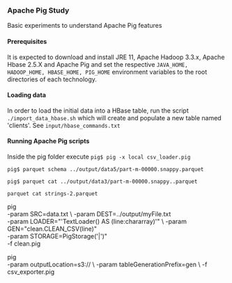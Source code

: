 ### Apache Pig Study
 
Basic experiments to understand Apache Pig features

#### Prerequisites
It is expected to download and install JRE 11, Apache Hadoop 3.3.x, Apache Hbase 2.5.X and Apache Pig and set the respective `JAVA_HOME, HADOOP_HOME, HBASE_HOME, PIG_HOME` environment variables to the root directories of each technology.


#### Loading data

In order to load the initial data into a HBase table, run the script `./import_data_hbase.sh` which will create and populate a new table named 'clients'. See `input/hbase_commands.txt`


#### Running Apache Pig scripts
Inside the pig folder execute
`pig$ pig -x local csv_loader.pig`


`pig$ parquet schema ../output/data5/part-m-00000.snappy.parquet`

`pig$ parquet cat ../output/data3/part-m-00000.snappy..parquet`


`parquet cat strings-2.parquet `
 

 pig \
 -param SRC=data.txt  \ 
 -param DEST=../output/myFile.txt  \
 -param LOADER="'TextLoader() AS (line:chararray)'"  \ 
 -param GEN="clean.CLEAN_CSV(line)"  \
 -param STORAGE=PigStorage('|')"  \
 -f clean.pig


pig \
    -param outputLocation=s3://  \ 
    -param tableGenerationPrefix=gen  \ 
    -f csv_exporter.pig